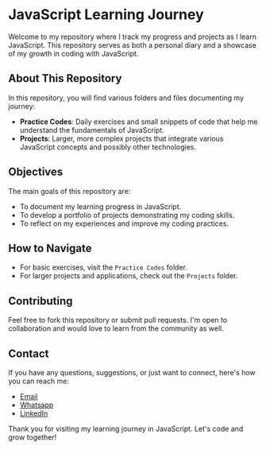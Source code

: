 # JavaScript Learning Journey

Welcome to my repository where I track my progress and projects as I learn JavaScript. This repository serves as both a personal diary and a showcase of my growth in coding with JavaScript.

## About This Repository

In this repository, you will find various folders and files documenting my journey:
- **Practice Codes**: Daily exercises and small snippets of code that help me understand the fundamentals of JavaScript.
- **Projects**: Larger, more complex projects that integrate various JavaScript concepts and possibly other technologies.

## Objectives
The main goals of this repository are:
- To document my learning progress in JavaScript.
- To develop a portfolio of projects demonstrating my coding skills.
- To reflect on my experiences and improve my coding practices.

## How to Navigate
- For basic exercises, visit the `Practice Codes` folder.
- For larger projects and applications, check out the `Projects` folder.

## Contributing
Feel free to fork this repository or submit pull requests. I'm open to collaboration and would love to learn from the community as well.

## Contact
If you have any questions, suggestions, or just want to connect, here's how you can reach me:
- [Email](abrarali.se@gmail.com)
- [Whatsapp](https://wa.me/923411193641)
- [LinkedIn ](https://www.linkedin.com/in/abrar-ali-se)

Thank you for visiting my learning journey in JavaScript. Let's code and grow together!
